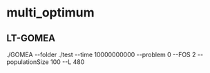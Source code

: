 # multi_optimum


## LT-GOMEA

./GOMEA --folder ./test --time 10000000000 --problem 0 --FOS 2 --populationSize 100 --L 480 